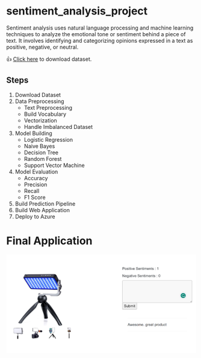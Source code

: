 # sentiment_analysis_project

Sentiment analysis uses natural language processing and machine learning techniques to analyze the emotional tone or sentiment behind a piece of text. It involves identifying and categorizing opinions expressed in a text as positive, negative, or neutral.

:+1: [Click here](https://www.kaggle.com/datasets/dineshpiyasamara/sentiment-analysis-dataset) to download dataset.

## Steps

1. Download Dataset
2. Data Preprocessing
   - Text Preprocessing
   - Build Vocabulary
   - Vectorization
   - Handle Imbalanced Dataset
3. Model Building
   - Logistic Regression
   - Naive Bayes
   - Decision Tree
   - Random Forest
   - Support Vector Machine
4. Model Evaluation
   - Accuracy
   - Precision
   - Recall
   - F1 Score
5. Build Prediction Pipeline
6. Build Web Application
7. Deploy to Azure

# Final Application

![sentiment_analysis_application](https://github.com/dineshpiyasamara/sentiment_analysis_project/blob/main/demo.png)
